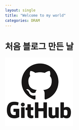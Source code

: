 ```yaml
---
layout: single
title: "Welcome to my world"
categories: DRAM
---
```


# 처음 블로그 만든 날



![](../images/2022-05-04-first/깃헙.png)
